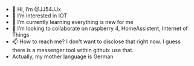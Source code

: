 - 👋 Hi, I’m @JJ54JJx
- 👀 I’m interested in IOT
- 🌱 I’m currently learning everything is new for me
- 💞️ I’m looking to collaborate on raspberry 4, HomeAssistent, Internet of Things
- 📫 How to reach me? I don't want to disclose that right now. I guess there is a messenger tool within github: use that. 
- Actually, my mother language is German

<!---
JJ54JJx/JJ54JJx is a ✨ special ✨ repository because its `README.md` (this file) appears on your GitHub profile.
You can click the Preview link to take a look at your changes.
--->
